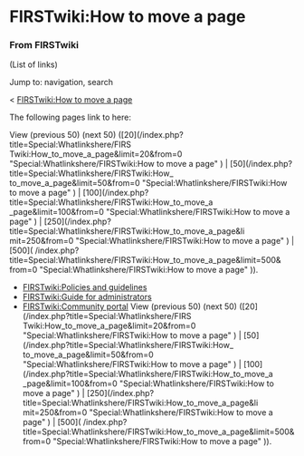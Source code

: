 # FIRSTwiki:How to move a page

### From FIRSTwiki

(List of links)

Jump to: navigation, search

&lt; [FIRSTwiki:How to move a
page](/index.php?title=FIRSTwiki:How_to_move_a_page&redirect=no "FIRSTwiki:How
to move a page" )  

The following pages link to here:

View (previous 50) (next 50) ([20](/index.php?title=Special:Whatlinkshere/FIRS
Twiki:How_to_move_a_page&limit=20&from=0 "Special:Whatlinkshere/FIRSTwiki:How
to move a page" ) | [50](/index.php?title=Special:Whatlinkshere/FIRSTwiki:How_
to_move_a_page&limit=50&from=0 "Special:Whatlinkshere/FIRSTwiki:How to move a
page" ) | [100](/index.php?title=Special:Whatlinkshere/FIRSTwiki:How_to_move_a
_page&limit=100&from=0 "Special:Whatlinkshere/FIRSTwiki:How to move a page" )
| [250](/index.php?title=Special:Whatlinkshere/FIRSTwiki:How_to_move_a_page&li
mit=250&from=0 "Special:Whatlinkshere/FIRSTwiki:How to move a page" ) | [500](
/index.php?title=Special:Whatlinkshere/FIRSTwiki:How_to_move_a_page&limit=500&
from=0 "Special:Whatlinkshere/FIRSTwiki:How to move a page" )).

  * [FIRSTwiki:Policies and guidelines](FIRSTwiki:Policies_and_guidelines "FIRSTwiki:Policies and guidelines" )
  * [FIRSTwiki:Guide for administrators](FIRSTwiki:Guide_for_administrators "FIRSTwiki:Guide for administrators" )
  * [FIRSTwiki:Community portal](FIRSTwiki:Community_portal "FIRSTwiki:Community portal" )
View (previous 50) (next 50) ([20](/index.php?title=Special:Whatlinkshere/FIRS
Twiki:How_to_move_a_page&limit=20&from=0 "Special:Whatlinkshere/FIRSTwiki:How
to move a page" ) | [50](/index.php?title=Special:Whatlinkshere/FIRSTwiki:How_
to_move_a_page&limit=50&from=0 "Special:Whatlinkshere/FIRSTwiki:How to move a
page" ) | [100](/index.php?title=Special:Whatlinkshere/FIRSTwiki:How_to_move_a
_page&limit=100&from=0 "Special:Whatlinkshere/FIRSTwiki:How to move a page" )
| [250](/index.php?title=Special:Whatlinkshere/FIRSTwiki:How_to_move_a_page&li
mit=250&from=0 "Special:Whatlinkshere/FIRSTwiki:How to move a page" ) | [500](
/index.php?title=Special:Whatlinkshere/FIRSTwiki:How_to_move_a_page&limit=500&
from=0 "Special:Whatlinkshere/FIRSTwiki:How to move a page" )).

